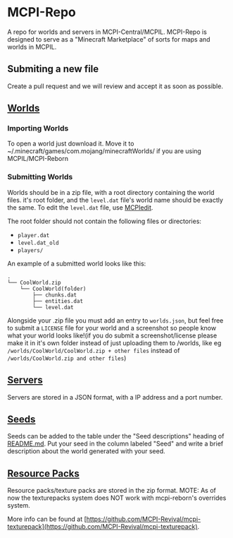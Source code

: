 # MCPI-Repo
A repo for worlds and servers in MCPI-Central/MCPIL. MCPI-Repo is designed to serve as a "Minecraft Marketplace" of sorts for maps and worlds in MCPIL.

## Submiting a new file
Create a pull request and we will review and accept it as soon as possible.

## [Worlds](worlds/)

### Importing Worlds
To open a world just download it.
Move it to ~/.minecraft/games/com.mojang/minecraftWorlds/ if you are using MCPIL/MCPI-Reborn

### Submitting Worlds
Worlds should be in a zip file, with a root directory containing the world files. it's root folder, and the `level.dat` file's world name should be exactly the same. To edit the `level.dat` file, use [MCPIedit](https://github.com/MCPI-Revival/MCPIedit).

The root folder should not contain the following files or directories:
- `player.dat`
- `level.dat_old`
- `players/`

An example of a submitted world looks like this:
```
.
└── CoolWorld.zip
    └── CoolWorld(folder)
        ├── chunks.dat
        ├── entities.dat
        └── level.dat
```
  
Alongside your .zip file you must add an entry to `worlds.json`, but feel free to submit a `LICENSE` file for your world and a screenshot so people know what your world looks like!(if you do submit a screenshot/license please make it in it's own folder instead of just uploading them to /worlds, like eg `/worlds/CoolWorld/CoolWorld.zip + other files` instead of `/worlds/CoolWorld.zip and other files`)

## [Servers](servers/)
Servers are stored in a JSON format, with a IP address and a port number.

## [Seeds](seeds/)
Seeds can be added to the table under the "Seed descriptions" heading of [README.md](https://github.com/MCPI-Revival/mcpi-repo/blob/main/seeds/README.md). Put your seed in the column labeled "Seed" and write a brief description about the world generated with your seed.

## [Resource Packs](texturepack/)
Resource packs/texture packs are stored in the zip format. MOTE: As of now the texturepacks system does NOT work with mcpi-reborn's overrides system.

More info can be found at [https://github.com/MCPI-Revival/mcpi-texturepack](https://github.com/MCPI-Revival/mcpi-texturepack).
